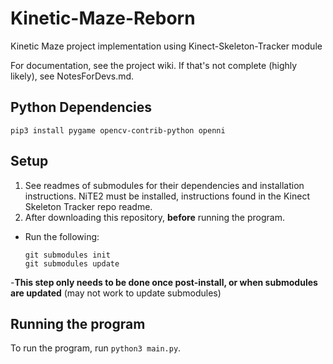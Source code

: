# Kinetic-Maze-Reborn
Kinetic Maze project implementation using Kinect-Skeleton-Tracker module

For documentation, see the project wiki. If that's not complete (highly likely), see NotesForDevs.md.

## Python Dependencies
```
pip3 install pygame opencv-contrib-python openni
```

## Setup
1. See readmes of submodules for their dependencies and installation instructions. NiTE2 must be installed, instructions found in the Kinect Skeleton Tracker repo readme.
2. After downloading this repository, __before__ running the program.
  - Run the following:
    ```
    git submodules init
    git submodules update
    ```
  -**This step only needs to be done once post-install, or when submodules are updated** (may not work to update submodules)


## Running the program
To run the program, run `python3 main.py`.
